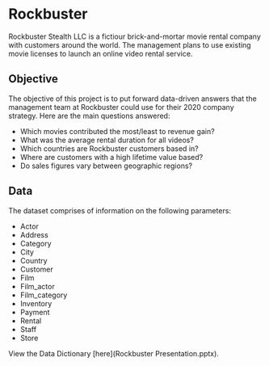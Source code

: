 # Rockbuster
Rockbuster Stealth LLC is a fictiour brick-and-mortar movie rental company with customers around the world. The management plans to use existing movie licenses to launch an online video rental service.

## Objective
The objective of this project is to put forward data-driven answers that the management team at Rockbuster could use for their 2020 company strategy. Here are the main questions answered:
* Which movies contributed the most/least to revenue gain?
* What was the average rental duration for all videos?
* Which countries are Rockbuster customers based in?
* Where are customers with a high lifetime value based?
* Do sales figures vary between geographic regions?

## Data
The dataset comprises of information on the following parameters:
* Actor
* Address
* Category
* City
* Country
* Customer
* Film
* Film_actor
* Film_category
* Inventory
* Payment
* Rental
* Staff 
* Store

View the Data Dictionary [here](Rockbuster Presentation.pptx).
